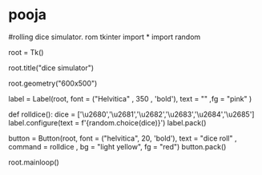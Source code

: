 # pooja
#rolling dice simulator.
rom tkinter import *
import random

root = Tk()

root.title("dice simulator")

root.geometry("600x500")

label = Label(root, font = ("Helvitica" , 350 , 'bold'), text = "" ,fg = "pink"  )

def rolldice():
    dice = ['\u2680','\u2681','\u2682','\u2683','\u2684','\u2685']
    label.configure(text = f'{random.choice(dice)}')
    label.pack()
    

button = Button(root, font = ("helvitica", 20, 'bold'), text = "dice roll" , command = rolldice , bg = "light yellow", fg = "red")
button.pack()
                            
root.mainloop()
